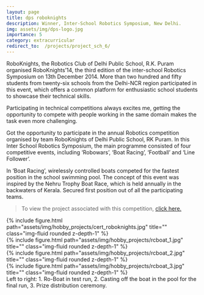 ```yaml
---
layout: page
title: dps roboknights
description: Winner, Inter-School Robotics Symposium, New Delhi.
img: assets/img/dps-logo.jpg
importance: 5
category: extracurricular
redirect_to:  /projects/project_sch_6/
---
```


RoboKnights, the Robotics Club of Delhi Public School, R.K. Puram organised RoboKnights’14, the third edition of the inter-school Robotics Symposium on 13th December 2014. More than two hundred and fifty students from twenty-six schools from the Delhi-NCR region participated in this event, which offers a common platform for enthusiastic school students to showcase their technical skills.

Participating in technical competitions always excites me, getting the opportunity to compete with people working in the same domain makes the task even more challenging.

Got the opportunity to participate in the annual Robotics competition organised by team RoboKnights of Delhi Public School, RK Puram.
In this Inter School Robotics Symposium, the main programme consisted of four competitive events, including ‘Robowars’, ‘Boat Racing’, ‘Football’ and ‘Line Follower’.

In ‘Boat Racing’, wirelessly controlled boats competed for the fastest position in the school swimming pool. The concept of this event was inspired by the Nehru Trophy Boat Race, which is held annually in the backwaters of Kerala.
Secured first position out of all the participating teams.

>To view the project associated with this competition, <a href="{{ page.redirect_to }}">click here.</a>

<div class="col-sm mt-3 mt-md-0">
    {% include figure.html path="assets/img/hobby_projects/cert_roboknights.jpg" title="" class="img-fluid rounded z-depth-1" %}
</div>

<div class="row">
    <div class="col-sm mt-3 mt-md-0">
        {% include figure.html path="assets/img/hobby_projects/rcboat_1.jpg" title="" class="img-fluid rounded z-depth-1" %}
    </div>
    <div class="col-sm mt-3 mt-md-0">
        {% include figure.html path="assets/img/hobby_projects/rcboat_2.jpg" title="" class="img-fluid rounded z-depth-1" %}
    </div>
    <div class="col-sm mt-3 mt-md-0">
        {% include figure.html path="assets/img/hobby_projects/rcboat_3.jpg" title="" class="img-fluid rounded z-depth-1" %}
    </div>
</div>

<div class="caption">
    Left to right: 1. Ro-Boat in test run, 2. Casting off the boat in the pool for the final run, 3. Prize distribution ceremony.
</div>
